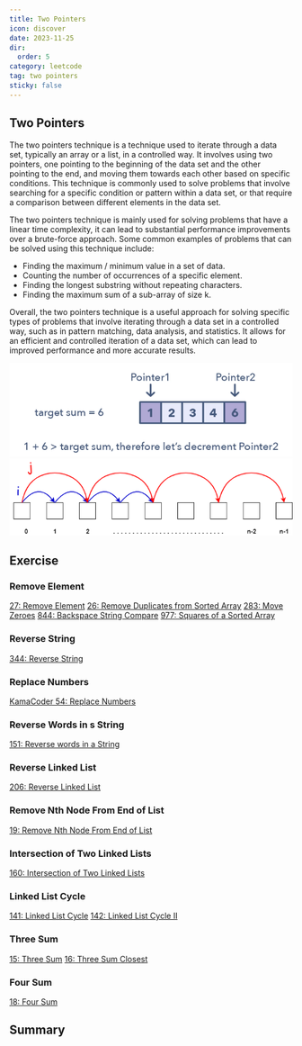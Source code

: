 ```yaml
---
title: Two Pointers
icon: discover
date: 2023-11-25
dir:
  order: 5
category: leetcode
tag: two pointers
sticky: false
---
```



## Two Pointers
The two pointers technique is a technique used to iterate through a data set, typically an array or a list, in a controlled way. It involves using two pointers, one pointing to the beginning of the data set and the other pointing to the end, and moving them towards each other based on specific conditions. This technique is commonly used to solve problems that involve searching for a specific condition or pattern within a data set, or that require a comparison between different elements in the data set.

The two pointers technique is mainly used for solving problems that have a linear time complexity, it can lead to substantial performance improvements over a brute-force approach. Some common examples of problems that can be solved using this technique include:
- Finding the maximum / minimum value in a set of data.
- Counting the number of occurrences of a specific element.
- Finding the longest substring without repeating characters.
- Finding the maximum sum of a sub-array of size k.

Overall, the two pointers technique is a useful approach for solving specific types of problems that involve iterating through a data set in a controlled way, such as in pattern matching, data analysis, and statistics. It allows for an efficient and controlled iteration of a data set, which can lead to improved performance and more accurate results.

![two pointers](../../../../assets/leetcode/two_pointers_in_array.webp)
![two pointers](../../../../assets/leetcode/two_pointers_in_linkedlist.png)

## Exercise
### Remove Element
[27: Remove Element](../array/27_remove_element.md)
[26: Remove Duplicates from Sorted Array](../array/26_remove_duplicates_from_sorted_array.md)
[283: Move Zeroes](../array/283_move_zeroes.md)
[844: Backspace String Compare](../array/844_backspace_string_compare.md)
[977: Squares of a Sorted Array](../array/977_squares_of_a_sorted_array.md)

### Reverse String
[344: Reverse String](../string/344_reverse_string.md)

### Replace Numbers
[KamaCoder 54: Replace Numbers](../string/kamacoder_54_replace_numbers.md)

### Reverse Words in s String
[151: Reverse words in a String](../string/151_reverse_words_in_a_string.md)

### Reverse Linked List
[206: Reverse Linked List](../linkedlist/206_reverse_linked_list.md)

### Remove Nth Node From End of List
[19: Remove Nth Node From End of List](../linkedlist/19_remove_nth_node_from_end_of_list.md)

### Intersection of Two Linked Lists
[160: Intersection of Two Linked Lists](../linkedlist/160_intersection_of_two_linked_lists.md)

### Linked List Cycle
[141: Linked List Cycle](../linkedlist/141_linked_list_cycle.md)
[142: Linked List Cycle II](../linkedlist/142_linked_list_cycle_II.md)

### Three Sum
[15: Three Sum](../hashtable/15_three_sum.md)
[16: Three Sum Closest](../hashtable/16_three_sum_closest.md)

### Four Sum
[18: Four Sum](../hashtable/18_four_sum.md)


## Summary